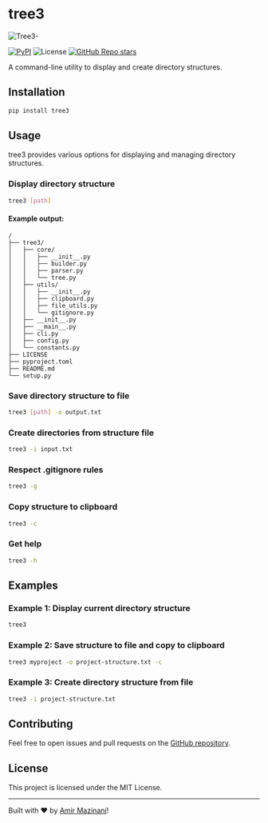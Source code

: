 # tree3

![Tree3-](https://repository-images.githubusercontent.com/950726237/436e5063-14f9-42a0-923e-b22c8256ce1f)

[![PyPI](https://img.shields.io/pypi/v/tree3)](https://pypi.org/project/tree3/) ![License](https://img.shields.io/pypi/l/tree3) [![GitHub Repo stars](https://img.shields.io/github/stars/amirmazinani/tree3?style=flat&label=github%20stars&color=%2357d9a3)](https://github.com/amirmazinani/tree3)

A command-line utility to display and create directory structures.

## Installation

```bash
pip install tree3
```

## Usage

tree3 provides various options for displaying and managing directory structures.

### Display directory structure

```bash
tree3 [path]
```
#### Example output:
```
/
├── tree3/
│   ├── core/
│   │   ├── __init__.py
│   │   ├── builder.py
│   │   ├── parser.py
│   │   └── tree.py
│   ├── utils/
│   │   ├── __init__.py
│   │   ├── clipboard.py
│   │   ├── file_utils.py
│   │   └── gitignore.py
│   ├── __init__.py
│   ├── __main__.py
│   ├── cli.py
│   ├── config.py
│   └── constants.py
├── LICENSE
├── pyproject.toml
├── README.md
└── setup.py
```

### Save directory structure to file

```bash
tree3 [path] -o output.txt
```

### Create directories from structure file

```bash
tree3 -i input.txt
```

### Respect .gitignore rules

```bash
tree3 -g
```

### Copy structure to clipboard

```bash
tree3 -c
```

### Get help

```bash
tree3 -h
```

## Examples

### Example 1: Display current directory structure

```bash
tree3
```

### Example 2: Save structure to file and copy to clipboard

```bash
tree3 myproject -o project-structure.txt -c
```

### Example 3: Create directory structure from file

```bash
tree3 -i project-structure.txt
```

## Contributing

Feel free to open issues and pull requests on the [GitHub repository](https://github.com/amirmazinani/tree3).

## License

This project is licensed under the MIT License.

---

Built with ♥ by [Amir Mazinani](https://amirmazinani.ir)!